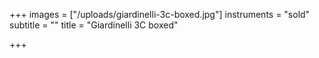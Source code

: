 +++
images = ["/uploads/giardinelli-3c-boxed.jpg"]
instruments = "sold"
subtitle = ""
title = "Giardinelli 3C boxed"

+++
